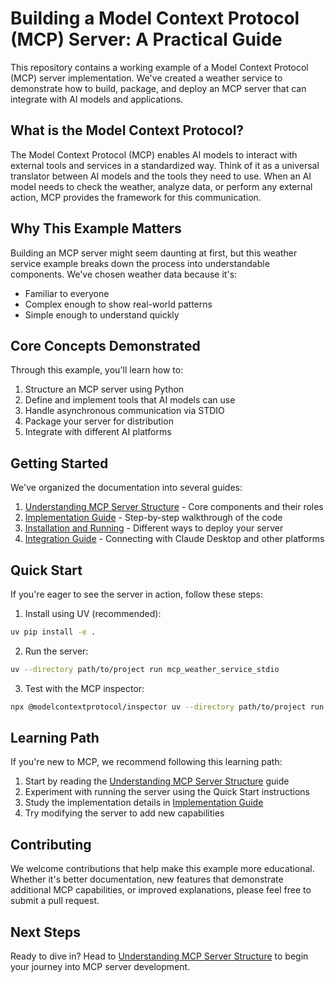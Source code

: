 # Building a Model Context Protocol (MCP) Server: A Practical Guide

This repository contains a working example of a Model Context Protocol (MCP) server implementation. We've created a weather service to demonstrate how to build, package, and deploy an MCP server that can integrate with AI models and applications.

## What is the Model Context Protocol?

The Model Context Protocol (MCP) enables AI models to interact with external tools and services in a standardized way. Think of it as a universal translator between AI models and the tools they need to use. When an AI model needs to check the weather, analyze data, or perform any external action, MCP provides the framework for this communication.

## Why This Example Matters

Building an MCP server might seem daunting at first, but this weather service example breaks down the process into understandable components. We've chosen weather data because it's:
- Familiar to everyone
- Complex enough to show real-world patterns
- Simple enough to understand quickly

## Core Concepts Demonstrated

Through this example, you'll learn how to:

1. Structure an MCP server using Python
2. Define and implement tools that AI models can use
3. Handle asynchronous communication via STDIO
4. Package your server for distribution
5. Integrate with different AI platforms

## Getting Started

We've organized the documentation into several guides:

1. [Understanding MCP Server Structure](docs/server_structure.md) - Core components and their roles
2. [Implementation Guide](docs/implementation.md) - Step-by-step walkthrough of the code
3. [Installation and Running](docs/installation.md) - Different ways to deploy your server
4. [Integration Guide](docs/integration.md) - Connecting with Claude Desktop and other platforms

## Quick Start

If you're eager to see the server in action, follow these steps:

1. Install using UV (recommended):
```bash
uv pip install -e .
```

2. Run the server:
```bash
uv --directory path/to/project run mcp_weather_service_stdio
```

3. Test with the MCP inspector:
```bash
npx @modelcontextprotocol/inspector uv --directory path/to/project run mcp_weather_service_stdio
```

## Learning Path

If you're new to MCP, we recommend following this learning path:

1. Start by reading the [Understanding MCP Server Structure](docs/server_structure.md) guide
2. Experiment with running the server using the Quick Start instructions
3. Study the implementation details in [Implementation Guide](docs/implementation.md)
4. Try modifying the server to add new capabilities

## Contributing

We welcome contributions that help make this example more educational. Whether it's better documentation, new features that demonstrate additional MCP capabilities, or improved explanations, please feel free to submit a pull request.

## Next Steps

Ready to dive in? Head to [Understanding MCP Server Structure](docs/server_structure.md) to begin your journey into MCP server development.